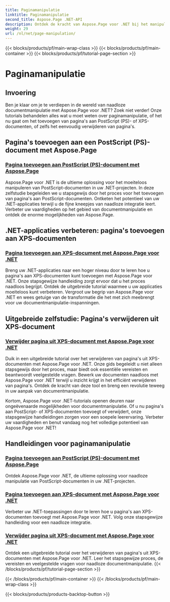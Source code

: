 ```yaml
---
title: Paginamanipulatie
linktitle: Paginamanipulatie
second_title: Aspose.Page .NET-API
description: Ontdek de kracht van Aspose.Page voor .NET bij het manipuleren van PostScript- en XPS-documenten. Leer pagina's toevoegen, verbeteren en verwijderen met onze uitgebreide tutorials.
weight: 29
url: /nl/net/page-manipulation/
---
```


{{< blocks/products/pf/main-wrap-class >}}
{{< blocks/products/pf/main-container >}}
{{< blocks/products/pf/tutorial-page-section >}}

# Paginamanipulatie


## Invoering

Ben je klaar om je te verdiepen in de wereld van naadloze documentmanipulatie met Aspose.Page voor .NET? Zoek niet verder! Onze tutorials behandelen alles wat u moet weten over paginamanipulatie, of het nu gaat om het toevoegen van pagina's aan PostScript (PS)- of XPS-documenten, of zelfs het eenvoudig verwijderen van pagina's.

## Pagina's toevoegen aan een PostScript (PS)-document met Aspose.Page
### [Pagina toevoegen aan PostScript (PS)-document met Aspose.Page](./add-page-to-postscript-ps-document/)

Aspose.Page voor .NET is de ultieme oplossing voor het moeiteloos manipuleren van PostScript-documenten in uw .NET-projecten. In deze zelfstudie begeleiden we u stapsgewijs door het proces voor het toevoegen van pagina's aan PostScript-documenten. Ontketen het potentieel van uw .NET-applicaties terwijl u de fijne kneepjes van naadloze integratie leert. Verbeter uw vaardigheden op het gebied van documentmanipulatie en ontdek de enorme mogelijkheden van Aspose.Page.

## .NET-applicaties verbeteren: pagina's toevoegen aan XPS-documenten
### [Pagina toevoegen aan XPS-document met Aspose.Page voor .NET](./add-page-to-xps-document/)

Breng uw .NET-applicaties naar een hoger niveau door te leren hoe u pagina's aan XPS-documenten kunt toevoegen met Aspose.Page voor .NET. Onze stapsgewijze handleiding zorgt ervoor dat u het proces naadloos begrijpt. Ontdek de uitgebreide tutorial waarmee u uw applicaties moeiteloos kunt verbeteren. Vergroot uw begrip van Aspose.Page voor .NET en wees getuige van de transformatie die het met zich meebrengt voor uw documentmanipulatie-inspanningen.

## Uitgebreide zelfstudie: Pagina's verwijderen uit XPS-document
### [Verwijder pagina uit XPS-document met Aspose.Page voor .NET](./remove-page-from-xps-document/)

Duik in een uitgebreide tutorial over het verwijderen van pagina's uit XPS-documenten met Aspose.Page voor .NET. Onze gids begeleidt u niet alleen stapsgewijs door het proces, maar biedt ook essentiële vereisten en beantwoordt veelgestelde vragen. Bewerk uw documenten naadloos met Aspose.Page voor .NET terwijl u inzicht krijgt in het efficiënt verwijderen van pagina's. Ontdek de kracht van deze tool en breng een revolutie teweeg in uw aanpak van documentmanipulatie.

Kortom, Aspose.Page voor .NET-tutorials openen deuren naar ongeëvenaarde mogelijkheden voor documentmanipulatie. Of u nu pagina's aan PostScript- of XPS-documenten toevoegt of verwijdert, onze stapsgewijze handleidingen zorgen voor een soepele leerervaring. Verbeter uw vaardigheden en benut vandaag nog het volledige potentieel van Aspose.Page voor .NET!
## Handleidingen voor paginamanipulatie
### [Pagina toevoegen aan PostScript (PS)-document met Aspose.Page](./add-page-to-postscript-ps-document/)
Ontdek Aspose.Page voor .NET, de ultieme oplossing voor naadloze manipulatie van PostScript-documenten in uw .NET-projecten.
### [Pagina toevoegen aan XPS-document met Aspose.Page voor .NET](./add-page-to-xps-document/)
Verbeter uw .NET-toepassingen door te leren hoe u pagina's aan XPS-documenten toevoegt met Aspose.Page voor .NET. Volg onze stapsgewijze handleiding voor een naadloze integratie.
### [Verwijder pagina uit XPS-document met Aspose.Page voor .NET](./remove-page-from-xps-document/)
Ontdek een uitgebreide tutorial over het verwijderen van pagina's uit XPS-documenten met Aspose.Page voor .NET. Leer het stapsgewijze proces, de vereisten en veelgestelde vragen voor naadloze documentmanipulatie.
{{< /blocks/products/pf/tutorial-page-section >}}

{{< /blocks/products/pf/main-container >}}
{{< /blocks/products/pf/main-wrap-class >}}

{{< blocks/products/products-backtop-button >}}
